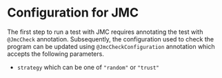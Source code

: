 # Configuration for JMC

The first step to run a test with JMC requires annotating the test with `@JmcCheck` annotation. 
Subsequently, the configuration used to check the program can be updated using `@JmcCheckConfiguration` annotation which
accepts the following parameters.

- `strategy` which can be one of `"random"` or `"trust"` 
